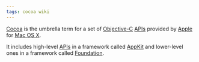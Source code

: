 ```yaml
---
tags: cocoa wiki
---
```


[Cocoa](/wiki/Cocoa) is the umbrella term for a set of [Objective-C](/wiki/Objective-C) [APIs](/wiki/APIs) provided by [Apple](/wiki/Apple) for [Mac OS X](/wiki/Mac_OS_X).

It includes high-level [APIs](/wiki/APIs) in a framework called [AppKit](/wiki/AppKit) and lower-level ones in a framework called [Foundation](/wiki/Foundation).
